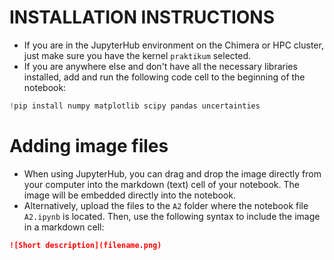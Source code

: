 # INSTALLATION INSTRUCTIONS

- If you are in the JupyterHub environment on the Chimera or HPC cluster, just make sure you have the kernel `praktikum` selected.
- If you are anywhere else and don't have all the necessary libraries installed, add and run the following code cell to the beginning of the notebook:
```python
!pip install numpy matplotlib scipy pandas uncertainties
```

# Adding image files

- When using JupyterHub, you can drag and drop the image directly from your computer into the markdown (text) cell of your notebook. The image will be embedded directly into the notebook.
- Alternatively, upload the files to the `A2` folder where the notebook file `A2.ipynb` is located. Then, use the following syntax to include the image in a markdown cell:
```markdown
![Short description](filename.png)
```
